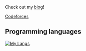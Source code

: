 Check out my [blog](https://pr4-kp.github.io/)!

[Codeforces](https://codeforces.com/profile/pramana)

## Programming languages
[![My Langs](https://skillicons.dev/icons?i=python,latex,julia,matlab,java)](https://skillicons.dev)

<!---
PramanaSaldin/PramanaSaldin is a ✨ special ✨ repository because its `README.md` (this file) appears on your GitHub profile.
You can click the Preview link to take a look at your changes.
--->
